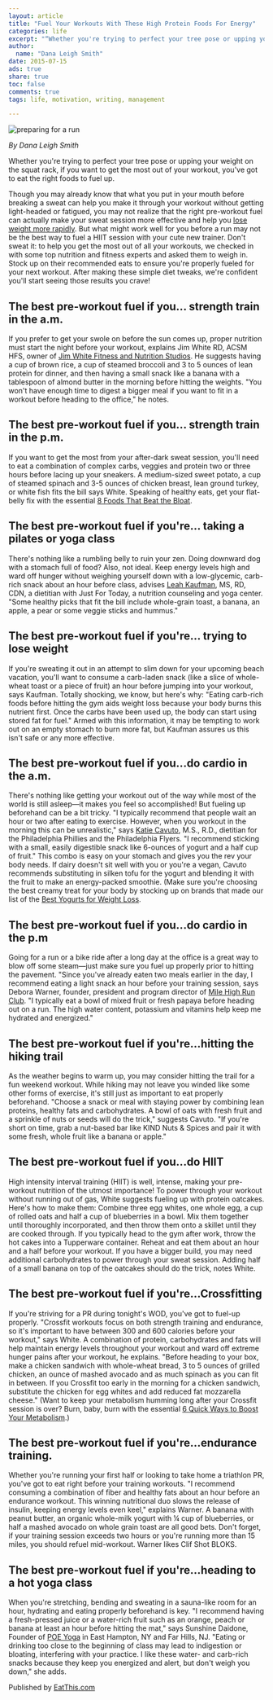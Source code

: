 ```yaml
---
layout: article
title: "Fuel Your Workouts With These High Protein Foods For Energy"
categories: life
excerpt: "“Whether you're trying to perfect your tree pose or upping your weight on the squat rack, if you want to get the most out of your workout, you've got to eat the right foods to fuel up.”"
author: 
  name: "Dana Leigh Smith"
date: 2015-07-15
ads: true
share: true
toc: false
comments: true
tags: life, motivation, writing, management

---
```



![preparing for a run][1]

_By Dana Leigh Smith_

Whether you're trying to perfect your tree pose or upping your weight on the squat rack, if you want to get the most out of your workout, you've got to eat the right foods to fuel up.

Though you may already know that what you put in your mouth before breaking a sweat can help you make it through your workout without getting light-headed or fatigued, you may not realize that the right pre-workout fuel can actually make your sweat session more effective and help you [lose weight more rapidly][2]. But what might work well for you before a run may not be the best way to fuel a HIIT session with your cute new trainer. Don't sweat it: to help you get the most out of all your workouts, we checked in with some top nutrition and fitness experts and asked them to weigh in. Stock up on their recommended eats to ensure you're properly fueled for your next workout. After making these simple diet tweaks, we're confident you'll start seeing those results you crave!

## The best pre-workout fuel if you... strength train in the a.m.

If you prefer to get your swole on before the sun comes up, proper nutrition must start the night before your workout, explains Jim White RD, ACSM HFS, owner of [Jim White Fitness and Nutrition Studios][3]. He suggests having a cup of brown rice, a cup of steamed broccoli and 3 to 5 ounces of lean protein for dinner, and then having a small snack like a banana with a tablespoon of almond butter in the morning before hitting the weights. "You won't have enough time to digest a bigger meal if you want to fit in a workout before heading to the office," he notes.

## The best pre-workout fuel if you... strength train in the p.m.

If you want to get the most from your after-dark sweat session, you'll need to eat a combination of complex carbs, veggies and protein two or three hours before lacing up your sneakers. A medium-sized sweet potato, a cup of steamed spinach and 3-5 ounces of chicken breast, lean ground turkey, or white fish fits the bill says White. Speaking of healthy eats, get your flat-belly fix with the essential [8 Foods That Beat the Bloat][4].

## The best pre-workout fuel if you're... taking a pilates or yoga class

There's nothing like a rumbling belly to ruin your zen. Doing downward dog with a stomach full of food? Also, not ideal. Keep energy levels high and ward off hunger without weighing yourself down with a low-glycemic, carb-rich snack about an hour before class, advises [Leah Kaufman][5], MS, RD, CDN, a dietitian with Just For Today, a nutrition counseling and yoga center. "Some healthy picks that fit the bill include whole-grain toast, a banana, an apple, a pear or some veggie sticks and hummus."

## The best pre-workout fuel if you're... trying to lose weight

If you're sweating it out in an attempt to slim down for your upcoming beach vacation, you'll want to consume a carb-laden snack (like a slice of whole-wheat toast or a piece of fruit) an hour before jumping into your workout, says Kaufman. Totally shocking, we know, but here's why: "Eating carb-rich foods before hitting the gym aids weight loss because your body burns this nutrient first. Once the carbs have been used up, the body can start using stored fat for fuel." Armed with this information, it may be tempting to work out on an empty stomach to burn more fat, but Kaufman assures us this isn't safe or any more effective.

## The best pre-workout fuel if you...do cardio in the a.m.

There's nothing like getting your workout out of the way while most of the world is still asleep—it makes you feel so accomplished! But fueling up beforehand can be a bit tricky. "I typically recommend that people wait an hour or two after eating to exercise. However, when you workout in the morning this can be unrealistic," says [Katie Cavuto][6], M.S., R.D., dietitian for the Philadelphia Phillies and the Philadelphia Flyers. "I recommend sticking with a small, easily digestible snack like 6-ounces of yogurt and a half cup of fruit." This combo is easy on your stomach and gives you the rev your body needs. If dairy doesn't sit well with you or you're a vegan, Cavuto recommends substituting in silken tofu for the yogurt and blending it with the fruit to make an energy-packed smoothie. (Make sure you're choosing the best creamy treat for your body by stocking up on brands that made our list of the [Best Yogurts for Weight Loss][7].

## The best pre-workout fuel if you...do cardio in the p.m

Going for a run or a bike ride after a long day at the office is a great way to blow off some steam—just make sure you fuel up properly prior to hitting the pavement. "Since you've already eaten two meals earlier in the day, I recommend eating a light snack an hour before your training session, says Debora Warner, founder, president and program director of [Mile High Run Club][8]. "I typically eat a bowl of mixed fruit or fresh papaya before heading out on a run. The high water content, potassium and vitamins help keep me hydrated and energized."

## The best pre-workout fuel if you're...hitting the hiking trail

As the weather begins to warm up, you may consider hitting the trail for a fun weekend workout. While hiking may not leave you winded like some other forms of exercise, it's still just as important to eat properly beforehand. "Choose a snack or meal with staying power by combining lean proteins, healthy fats and carbohydrates. A bowl of oats with fresh fruit and a sprinkle of nuts or seeds will do the trick," suggests Cavuto. "If you're short on time, grab a nut-based bar like KIND Nuts &amp; Spices and pair it with some fresh, whole fruit like a banana or apple."

## The best pre-workout fuel if you...do HIIT

High intensity interval training (HIIT) is well, intense, making your pre-workout nutrition of the utmost importance! To power through your workout without running out of gas, White suggests fueling up with protein oatcakes. Here's how to make them: Combine three egg whites, one whole egg, a cup of rolled oats and half a cup of blueberries in a bowl. Mix them together until thoroughly incorporated, and then throw them onto a skillet until they are cooked through. If you typically head to the gym after work, throw the hot cakes into a Tupperware container. Reheat and eat them about an hour and a half before your workout. If you have a bigger build, you may need additional carbohydrates to power through your sweat session. Adding half of a small banana on top of the oatcakes should do the trick, notes White.

## The best pre-workout fuel if you're…Crossfitting

If you're striving for a PR during tonight's WOD, you've got to fuel-up properly. "Crossfit workouts focus on both strength training and endurance, so it's important to have between 300 and 600 calories before your workout," says White. A combination of protein, carbohydrates and fats will help maintain energy levels throughout your workout and ward off extreme hunger pains after your workout, he explains. "Before heading to your box, make a chicken sandwich with whole-wheat bread, 3 to 5 ounces of grilled chicken, an ounce of mashed avocado and as much spinach as you can fit in between. If you Crossfit too early in the morning for a chicken sandwich, substitute the chicken for egg whites and add reduced fat mozzarella cheese." (Want to keep your metabolism humming long after your Crossfit session is over? Burn, baby, burn with the essential [6 Quick Ways to Boost Your Metabolism][9].)

## The best pre-workout fuel if you're...endurance training.

Whether you're running your first half or looking to take home a triathlon PR, you've got to eat right before your training workouts. "I recommend consuming a combination of fiber and healthy fats about an hour before an endurance workout. This winning nutritional duo slows the release of insulin, keeping energy levels even keel," explains Warner. A banana with peanut butter, an organic whole-milk yogurt with ¼ cup of blueberries, or half a mashed avocado on whole grain toast are all good bets. Don't forget, if your training session exceeds two hours or you're running more than 15 miles, you should refuel mid-workout. Warner likes Clif Shot BLOKS.

## The best pre-workout fuel if you're...heading to a hot yoga class

When you're stretching, bending and sweating in a sauna-like room for an hour, hydrating and eating properly beforehand is key. "I recommend having a fresh-pressed juice or a water-rich fruit such as an orange, peach or banana at least an hour before hitting the mat," says Sunshine Daidone, Founder of [POE Yoga][10] in East Hampton, NY and Far Hills, NJ. "Eating or drinking too close to the beginning of class may lead to indigestion or bloating, interfering with your practice. I like these water- and carb-rich snacks because they keep you energized and alert, but don't weigh you down," she adds.

Published by [EatThis.com](http://www.eatthis.com/best-fuel-every-workout "Permalink to Fuel Your Workouts With These High Protein Foods For Energy")


[1]: http://s3.amazonaws.com/etntmedia/media/images/ext/193380268/preparing-for-run.jpg
[2]: http://www.eatthis.com/essential-foods-eat-weight-loss
[3]: http://jimwhitefit.com/
[4]: http://www.eatthis.com/slideshow/8-foods-beat-bloat
[5]: http://leahkaufman.com/
[6]: http://www.katiecavuto.com/
[7]: http://www.eatthis.com/9-best-yogurts-weight-loss
[8]: http://www.milehighrunclub.com/
[9]: http://www.eatthis.com/blog/6-ways-boost-your-metabolism
[10]: http://www.poeyoga.com
  